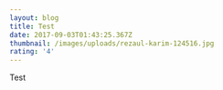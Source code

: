 ```yaml
---
layout: blog
title: Test
date: 2017-09-03T01:43:25.367Z
thumbnail: /images/uploads/rezaul-karim-124516.jpg
rating: '4'
---
```

Test
